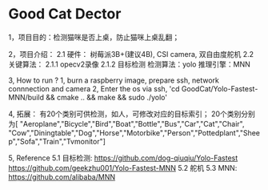 # Good Cat Dector

1，项目目的：检测猫咪是否上桌，防止猫咪上桌乱翻；


2，项目介绍：
    2.1 硬件： 树莓派3B+(建议4B), CSI camera, 双自由度舵机
    2.2 关键算法：
        2.1.1 opecv2录像
        2.1.2 目标检测
            检测算法：yolo
            推理引擎：MNN

    
3, How to run ?
    1, burn a raspberry image, prepare ssh, network connnection and camera
    2, Enter the os via ssh, 'cd GoodCat/Yolo-Fastest-MNN/build && cmake .. && make && sudo ./yolo'


4, 拓展：
    有20个类别可供检测，如人，可修改对应的目标索引；
    20个类别分别为[	"Aeroplane","Bicycle","Bird","Boat","Bottle","Bus","Car","Cat","Chair",
    "Cow","Diningtable","Dog","Horse","Motorbike","Person","Pottedplant","Sheep","Sofa","Train","Tvmonitor"]


5, Reference
    5.1 目标检测: https://github.com/dog-qiuqiu/Yolo-Fastest 
        https://github.com/geekzhu001/Yolo-Fastest-MNN
    5.2 舵机
    5.3 MNN: https://github.com/alibaba/MNN
    


